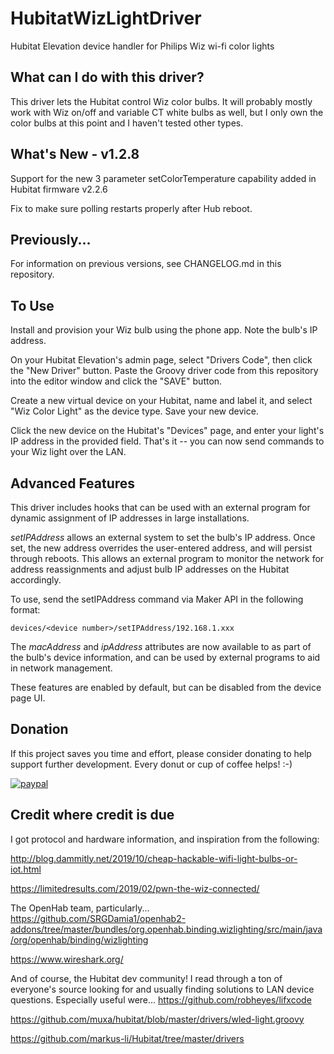 # HubitatWizLightDriver 
Hubitat Elevation device handler for Philips Wiz wi-fi color lights

## What can I do with this driver?
This driver lets the Hubitat control Wiz color bulbs.  It will probably
mostly work with Wiz on/off and variable CT white bulbs as well, but I only own
the color bulbs at this point and I haven't tested other types.

## What's New - v1.2.8
Support for the new 3 parameter setColorTemperature capability added
in Hubitat firmware v2.2.6

Fix to make sure polling restarts properly after Hub reboot.

## Previously...
For information on previous versions, see CHANGELOG.md in this repository.

## To Use
Install and provision your Wiz bulb using the phone app.  Note the bulb's IP address.

On your Hubitat Elevation's admin page, select "Drivers Code", then click the
"New Driver" button.  Paste the Groovy driver code from this repository into 
the editor window and click the "SAVE" button.

Create a new virtual device on your Hubitat, name and label it, and select 
"Wiz Color Light" as the device type.  Save your new device.

Click the new device on the Hubitat's "Devices" page, and enter your light's
IP address in the provided field.  That's it -- you can now send commands to
your Wiz light over the LAN.   

## Advanced Features
This driver includes hooks that can be used with an external program for dynamic assignment
of IP addresses in large installations.

*setIPAddress* allows an external system to set the bulb's IP address.  Once set, the
new address overrides the user-entered address, and will persist through reboots.  This
allows an external program to monitor the network for address reassignments and adjust
bulb IP addresses on the Hubitat accordingly.

To use, send the setIPAddress command via Maker API in the following format:

```devices/<device number>/setIPAddress/192.168.1.xxx```

The *macAddress* and *ipAddress* attributes are now available to as part of the bulb's device information,
and can be used by external programs to aid in network management. 

These features are enabled by default, but can be disabled from the device page UI.

## Donation
If this project saves you time and effort, please consider donating to help support further development.  Every donut or cup of coffee helps!  :-)

[![paypal](https://www.paypalobjects.com/en_US/i/btn/btn_donateCC_LG.gif)](https://www.paypal.com/donate/?hosted_button_id=YM9DKUT5V34G8)

## Credit where credit is due
I got protocol and hardware information, and inspiration from the following:

http://blog.dammitly.net/2019/10/cheap-hackable-wifi-light-bulbs-or-iot.html

https://limitedresults.com/2019/02/pwn-the-wiz-connected/

The OpenHab team, particularly...
https://github.com/SRGDamia1/openhab2-addons/tree/master/bundles/org.openhab.binding.wizlighting/src/main/java/org/openhab/binding/wizlighting

https://www.wireshark.org/

And of course, the Hubitat dev community! I read through a ton of everyone's source looking for and
usually finding solutions to LAN device questions.  Especially useful were...
https://github.com/robheyes/lifxcode

https://github.com/muxa/hubitat/blob/master/drivers/wled-light.groovy

https://github.com/markus-li/Hubitat/tree/master/drivers


